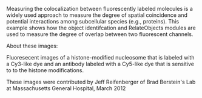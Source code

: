Measuring the colocalization between fluorescently labeled molecules is a widely used approach to measure the degree of spatial coincidence and potential interactions among subcellular species (e.g., proteins). This example shows how the object identifcation and RelateObjects modules are used to measure the degree of overlap between two fluorescent channels.

About these images:

Fluoresecent images of a histone-modified nucleosome that is labeled with a Cy3-like dye and an antibody labeled with a Cy5-like dye that is sensitive to to the histone modifications.

These images were contributed by Jeff Reifenberger of Brad Berstein's Lab at Massachusetts General Hospital, March 2012
